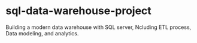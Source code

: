 # sql-data-warehouse-project
Building a modern data warehouse with SQL server, Ncluding ETL process, Data modeling, and analytics.
